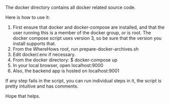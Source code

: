 The docker directory contains all docker related source code.

Here is how to use it:
1. First ensure that docker and docker-compose are installed, and that the user running this is a member of the docker group, or is root.
The docker compose script uses version 3, so be sure that the version you install supports that.
2. From the WhereHows root, run prepare-docker-archives.sh
3. Edit docker/.env if necessary.
4. From the docker directory: $ docker-compose up
5. In your local browser, open localhost:9000
6. Also, the backend app is hosted on localhost:9001

If any step fails in the script, you can run individual steps in it, the script is pretty intuitive and has comments.

Hope that helps.
